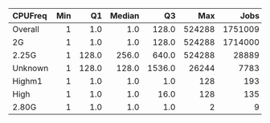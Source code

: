 | CPUFreq   |   Min |    Q1 |   Median |     Q3 |    Max |    Jobs |     Nodeh |   PercentUse |   Users |   Projects |
|:----------|------:|------:|---------:|-------:|-------:|--------:|----------:|-------------:|--------:|-----------:|
| Overall   |     1 |   1.0 |      1.0 |  128.0 | 524288 | 1751009 | 3646810.4 |        100.0 |     873 |        125 |
| 2G        |     1 |   1.0 |      1.0 |  128.0 | 524288 | 1714000 | 2615679.1 |         71.7 |     769 |        119 |
| 2.25G     |     1 | 128.0 |    256.0 |  640.0 | 524288 |   28889 | 1016940.9 |         27.9 |     143 |         33 |
| Unknown   |     1 | 128.0 |    128.0 | 1536.0 |  26244 |    7783 |   14189.8 |          0.4 |      24 |         13 |
| Highm1    |     1 |   1.0 |      1.0 |    1.0 |    128 |     193 |       0.3 |          0.0 |       1 |          1 |
| High      |     1 |   1.0 |      1.0 |   16.0 |    128 |     135 |       0.3 |          0.0 |       1 |          1 |
| 2.80G     |     1 |   1.0 |      1.0 |    1.0 |      2 |       9 |       0.0 |          0.0 |       1 |          1 |